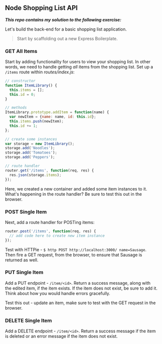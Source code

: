 ## Node Shopping List API

***This repo contains my solution to the following exercise:***

Let's build the back-end for a basic shopping list application.

> Start by scaffolding out a new Express Boilerplate.

### GET All Items

Start by adding functionality for users to view your shopping list. In other words, we need to handle getting *all* items from the shopping list. Set up a `/items` route within *routes/index.js*:

```javascript
// constructor
function ItemLibrary() {
  this.items = [];
  this.id = 0;
}

// methods
ItemLibrary.prototype.addItem = function(name) {
  var newItem = {name: name, id: this.id};
  this.items.push(newItem);
  this.id += 1;
};

// create some instances
var storage = new ItemLibrary();
storage.add('Noodles');
storage.add('Tomatoes');
storage.add('Peppers');

// route handler
router.get('/items', function(req, res) {
  res.json(storage.items);
});
```

Here, we created a new container and added some item instances to it. What's happening in the route handler? Be sure to test this out in the browser.

### POST Single Item

Next, add a route handler for POSTing items:

```javascript
router.post('/items', function(req, res) {
  // add code here to create new item instance
});
```

Test with HTTPie - `$ http POST http://localhost:3000/ name=Sausage`. Then fire a GET request, from the browser, to ensure that Sausage is returned as well.

### PUT Single Item

Add a PUT endpoint - `/item/<id>`. Return a success message, along with the edited item, if the item exists. If the item does not exist, be sure to add it. Think about how you would handle errors gracefully.

Test this out - update an item, make sure to test with the GET request in the browser.

### DELETE Single Item

Add a DELETE endpoint - `/item/<id>`. Return a success message if the item is deleted or an error message if the item does not exist.












